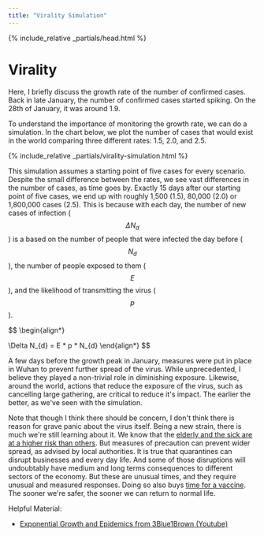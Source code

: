 ```yaml
---
title: "Virality Simulation"
---
```

{% include_relative _partials/head.html %}

# Virality

Here, I briefly discuss the growth rate of the number of confirmed cases.
Back in late January, the number of confirmed cases started spiking.
On the 28th of January, it was around 1.9.

To understand the importance of monitoring the growth rate, we can do a simulation.
In the chart below, we plot the number of cases that would exist in the world
comparing three different rates: 1.5, 2.0, and 2.5.

{% include_relative _partials/virality-simulation.html %}

This simulation assumes a starting point of five cases for every scenario. 
Despite the small difference between the rates, we see vast differences in the number of cases, as time goes by.
Exactly 15 days after our starting point of five cases, we end up with roughly 1,500 (1.5), 80,000 (2.0) or 1,800,000 cases (2.5).
This is because with each day, the number of new cases of infection ($$\Delta N_{d}$$) is a based on the 
number of people that were infected the day before ($$N_{d}$$), the number of people exposed to them ($$E$$),
and the likelihood of transmitting the virus ($$p$$).

$$
\begin{align*}

  \Delta N_{d} = E * p * N_{d}
\end{align*}
$$

A few days before the growth peak in January, measures were put in place in Wuhan to
prevent further spread of the virus. 
While unprecedented, I believe they played a non-trivial role in diminishing exposure.
Likewise, around the world, actions that reduce the exposure of the virus, such as
cancelling large gathering, are critical to reduce it's impact. 
The earlier the better, as we've seen with the simulation.

Note that though I think there should be concern, I don't think there is reason for grave panic about the virus itself.
Being a new strain, there is much we're still learning about it. 
We know that the [elderly and the sick are at a higher risk than others](https://www.bbc.com/news/world-asia-china-51540981).
But measures of precaution can prevent wider spread, as advised by local authorities.
It is true that quarantines can disrupt businesses and every day life.
And some of those disruptions will undoubtably have medium and long terms consequences to different sectors
of the economy. 
But these are unusual times, and they require unusual and measured responses.
Doing so also buys [time for a vaccine](https://time.com/5790545/first-covid-19-vaccine/).
The sooner we're safer, the sooner we can return to normal life.


Helpful Material:

  - [Exponential Growth and Epidemics from 3Blue1Brown (Youtube)](https://www.youtube.com/watch?v=Kas0tIxDvrg)